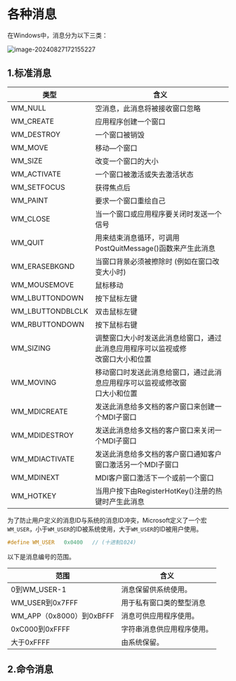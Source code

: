 # 各种消息

在Windows中，消息分为以下三类：

![image-20240827172155227](https://gitee.com/xarzhi/picture/raw/master/img/image-20240827172155227.png)



## 1.标准消息

| 类型             | 含义                                                         |
| ---------------- | ------------------------------------------------------------ |
| WM_NULL          | 空消息，此消息将被接收窗口忽略                               |
| WM_CREATE        | 应用程序创建一个窗口                                         |
| WM_DESTROY       | 一个窗口被销毁                                               |
| WM_MOVE          | 移动—个窗口                                                  |
| WM_SIZE          | 改变一个窗口的大小                                           |
| WM_ACTIVATE      | 一个窗口被激活或失去激活状态                                 |
| WM_SETFOCUS      | 获得焦点后                                                   |
| WM_PAINT         | 要求一个窗口重绘自己                                         |
| WM_CLOSE         | 当一个窗口或应用程序要关闭时发送一个信号                     |
| WM_QUIT          | 用来结束消息循环，可调用PostQuitMessage()函数来产生此消息    |
| WM_ERASEBKGND    | 当窗口背景必须被擦除时 (例如在窗口改变大小时)                |
| WM_MOUSEMOVE     | 鼠标移动                                                     |
| WM_LBUTTONDOWN   | 按下鼠标左键                                                 |
| WM_LBUTTONDBLCLK | 双击鼠标左键                                                 |
| WM_RBUTTONDOWN   | 按下鼠标右键                                                 |
| WM_SIZING        | 调整窗口大小时发送此消息给窗口，通过此消息应用程序可以监视或修<br/>改窗口大小和位置 |
| WM_MOVING        | 移动窗口时发送此消息给窗口，通过此消息应用程序可以监视或修改窗<br/>口大小和位置 |
| WM_MDICREATE     | 发送此消息给多文档的客户窗口来创建一个MDI子窗口              |
| WM_MDIDESTROY    | 发送此消息给多文档的客户窗口来关闭一个MDI子窗口              |
| WM_MDIACTIVATE   | 发送此消息给多文档的客户窗口通知客户窗口激活另一个MDI子窗口  |
| WM_MDINEXT       | MDI客户窗口激活下一个或前一个窗口                            |
| WM_HOTKEY        | 当用户按下由RegisterHotKey()注册的热键时产生此消息           |

为了防止用户定义的消息ID与系统的消息ID冲突，Microsoft定义了一个宏`WM_USER`，小于`WM_USER`的ID被系统使用，大于`WM_USER`的ID被用户使用。

```c++
#define WM_USER   0x0400   // (十进制1024)
```

以下是消息编号的范围。

| 范围                     | 含义                       |
| ------------------------ | -------------------------- |
| 0到WM_USER-1             | 消息保留供系统使用。       |
| WM_USER到0x7FFF          | 用于私有窗口类的整型消息   |
| WM_APP（0x8000）到0xBFFF | 消息可供应用程序使用。     |
| 0xC000到0xFFFF           | 字符串消息供应用程序使用。 |
| 大于0xFFFF               | 由系统保留。               |



## 2.命令消息

